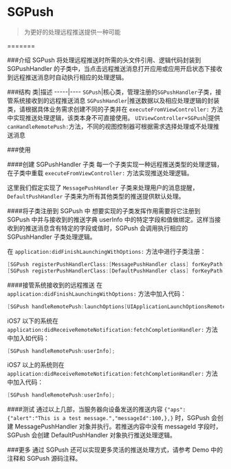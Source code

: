 SGPush
=========

>为更好的处理远程推送提供一种可能

=======

###介绍
SGPush 将处理远程推送时所需的头文件引用、逻辑代码封装到 SGPushHandler 的子类中，当点击远程推送消息打开应用或应用开启状态下接收到远程推送消息时自动执行相应的处理逻辑。

###结构
类|描述
-----|----
`SGPush`|核心类，管理注册的`SGPushHandler`子类，接管系统接收到的远程推送消息
`SGPushHandler`|推送数据以及相应处理逻辑的封装类，请根据具体业务需求创建不同的子类并在 `executeFromViewController:` 方法中实现推送处理逻辑，该类本身不可直接使用。
`UIViewController+SGPush`|提供`canHandleRemotePush:`方法，不同的视图控制器可根据需求选择处理或不处理推送消息

###使用

####创建 SGPushHandler 子类
每一个子类实现一种远程推送类型的处理逻辑，在子类中重载 `executeFromViewController:` 方法实现推送处理逻辑。

这里我们假定实现了 `MessagePushHandler` 子类来处理用户的消息提醒，`DefaultPushHandler` 子类来为所有其他类型的推送提供默认处理。

####将子类注册到 SGPush 中
想要实现的子类发挥作用需要将它注册到 SGPush 中并与接收到的推送字典 userInfo 中的特定字段和值做绑定。这样当接收到的推送消息含有特定的字段或值时，SGPush 会调用执行相应的 SGPushHandler 子类处理逻辑。  

在 `application:didFinishLaunchingWithOptions:` 方法中进行子类注册：  
```objective-c
[SGPush registerPushHandlerClass:[MessagePushHandler class] forKeyPath:@"aps.messageId"];
[SGPush registerPushHandlerClass:[DefaultPushHandler class] forKeyPath:@"aps"];
```
####接管系统接收到的远程推送
在 `application:didFinishLaunchingWithOptions:` 方法中加入代码：   
```objective-c
[SGPush handleRemotePush:launchOptions[UIApplicationLaunchOptionsRemoteNotificationKey]];
```  
iOS7 以下的系统在 `application:didReceiveRemoteNotification:fetchCompletionHandler:` 方法中加入如代码：
```objective-c
[SGPush handleRemotePush:userInfo];
```   
iOS7 以上的系统则在 `application:didReceiveRemoteNotification:fetchCompletionHandler:` 方法中加入代码：
```objective-c
[SGPush handleRemotePush:userInfo];
```  
####测试
通过以上几部，当服务器向设备发送的推送内容 `{"aps":{"alert":"This is a test message.","messageId":100,},}` 时，SGPush 会创建 MessagePushHandler 对象并执行。若推送内容中没有 messageId 字段时，SGPush 会创建 DefaultPushHandler 对象执行推送处理逻辑。

###更多
通过 SGPush 还可以实现更多灵活的推送处理方式，请参考 Demo 中的注释和 SGPush 源码注释。
